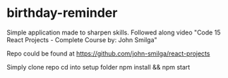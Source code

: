 # birthday-reminder

Simple application made to sharpen skills. Followed along video "Code 15 React Projects - Complete Course by: John Smilga"

Repo could be found at https://github.com/john-smilga/react-projects

Simply clone repo
cd into setup folder
npm install && npm start
